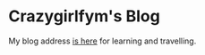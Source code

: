 # Crazygirlfym's Blog


My blog address [is here](https://crazygirlfym.github.io/) for learning and travelling. 


